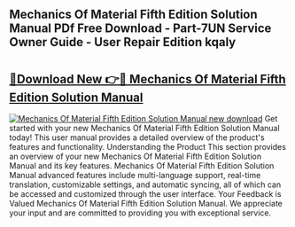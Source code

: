 ## Mechanics Of Material Fifth Edition Solution Manual PDf Free Download - Part-7UN Service Owner Guide - User Repair Edition kqaly

# <h2><a href="http://bc66346.oget.top/?id=Mechanics+Of+Material+Fifth+Edition+Solution+Manual">🔗Download New 👉🔴 Mechanics Of Material Fifth Edition Solution Manual</a></h2>

[![Mechanics Of Material Fifth Edition Solution Manual new download](https://i.imgur.com/5g1atiW.png)](http://bc66346.oget.top/?id=Mechanics+Of+Material+Fifth+Edition+Solution+Manual)
Get started with your new Mechanics Of Material Fifth Edition Solution Manual today! This user manual provides a detailed overview of the product's features and functionality. Understanding the Product This section provides an overview of your new Mechanics Of Material Fifth Edition Solution Manual and its key features. Mechanics Of Material Fifth Edition Solution Manual advanced features include multi-language support, real-time translation, customizable settings, and automatic syncing, all of which can be accessed and customized through the user interface. Your Feedback is Valued Mechanics Of Material Fifth Edition Solution Manual. We appreciate your input and are committed to providing you with exceptional service.
